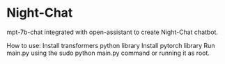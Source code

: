 # Night-Chat
mpt-7b-chat integrated with open-assistant to create Night-Chat chatbot.

How to use:
Install transformers python library
Install pytorch library
Run main.py using the sudo python main.py command or running it as root.
